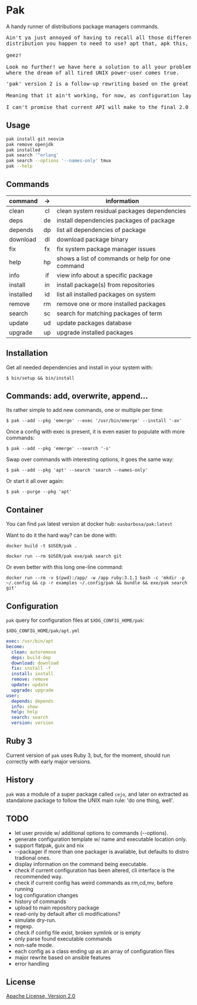 # Pak

A handy runner of distributions package managers commands. 

<pre>
Ain't ya just annoyed of having to recall all those different commands of every
distribution you happen to need to use? apt that, apk this, dnf those...

geez!

Look no further! we have here a solution to all your problems: `pak`,
where the dream of all tired UNIX power-user comes true.
</pre>


<pre>
'pak' version 2 is a follow-up rewriting based on the great exposition of terraform, ansible and kubernetes cli apps.

Meaning that it ain't working, for now, as configuration layout has been greatly modified.

I can't promise that current API will make to the final 2.0 release. 
</pre>


## Usage

```sh
pak install git neovim
pak remove openjdk
pak installed
pak search '^erlang'
pak search --options '--names-only' tmux
pak --help
```

## Commands

| command   | -> | information                                      |
|-----------|:--:|--------------------------------------------------|
| clean     | cl | clean system residual packages dependencies      |
| deps      | de | install dependencies packages of package         |
| depends   | dp | list all dependencies of package                 |
| download  | dl | download package binary                          |
| fix       | fx | fix system package manager issues                |
| help      | hp | shows a list of commands or help for one command |
| info      | if | view info about a specific package               |
| install   | in | install package(s) from repositories             |
| installed | id | list all installed packages on system            |
| remove    | rm | remove one or more installed packages            |
| search    | sc | search for matching packages of term             |
| update    | ud | update packages database                         |
| upgrade   | up | upgrade installed packages                       |

## Installation

Get all needed dependencies and install in your system with:

    $ bin/setup && bin/install

## Commands: add, overwrite, append...

Its rather simple to add new commands, one or multiple per time:

    $ pak --add --pkg 'emerge' --exec '/usr/bin/emerge' --install '-av'

Once a config with exec is present, it is even easier to populate with more commands:

    $ pak --add --pkg 'emerge' --search '-s'

Swap over commands with interesting options, it goes the same way:

    $ pak --add --pkg 'apt' --search 'search --names-only'

Or start it all over again:

    $ pak --purge --pkg 'apt'

## Container

You can find `pak` latest version at docker hub: `easbarbosa/pak:latest`

Want to do it the hard way? can be done with:

    docker build -t $USER/pak .

    docker run --rm $USER/pak exe/pak search git

Or even better with this long one-line command:

    docker run --rm -v $(pwd):/app/ -w /app ruby:3.1.1 bash -c 'mkdir -p ~/.config && cp -r examples ~/.config/pak && bundle && exe/pak search git'


## Configuration

`pak` query for configuration files at `$XDG_CONFIG_HOME/pak`:

`$XDG_CONFIG_HOME/pak/apt.yml`

```yaml
exec: /usr/bin/apt
become:
  clean: autoremove
  deps: build-dep
  download: download
  fix: install -f
  install: install
  remove: remove
  update: update
  upgrade: upgrade
user:
  depends: depends
  info: show
  help: help
  search: search
  version: version
```

## Ruby 3
  Current version of `pak` uses Ruby 3, but, for the moment, should run correctly with early major versions.

## History

`pak` was a module of a super package called `cejo`, and later on extracted
as standalone package to follow the UNIX main rule: 'do one thing, well'.

## TODO

- let user provide w/ additional options to commands (--options).
- generate configuration template w/ name and executable location only.
- support flatpak, guix and nix
- --packager <PACKAGER> if more than one packager is available, but defaults to distro tradional ones. 
- display information on the command being executable.
- check if current configuration has been altered, cli interface is the recommended way.
- check if current config has weird commands as rm,cd,mv, before running
- log configuration changes
- history of commands
- upload to main repository package
- read-only by default after cli modifications?
- simulate dry-run.
- regexp.
- check if config file exist, broken symlink or is empty
- only parse found executable commands
- non-safe mode.
- each config as a class ending up as an array of configuration files
- major rewrite based on ansible features
- error handling

## License

[Apache License, Version 2.0](https://www.apache.org/licenses/LICENSE-2.0)
